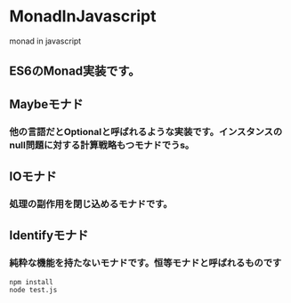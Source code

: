 # MonadInJavascript
monad in javascript

## ES6のMonad実装です。

## Maybeモナド
### 他の言語だとOptionalと呼ばれるような実装です。インスタンスのnull問題に対する計算戦略もつモナドでうs。

## IOモナド
### 処理の副作用を閉じ込めるモナドです。

## Identifyモナド
### 純粋な機能を持たないモナドです。恒等モナドと呼ばれるものです

```
npm install
node test.js

```
